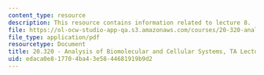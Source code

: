 ```yaml
---
content_type: resource
description: This resource contains information related to lecture 8.
file: https://ol-ocw-studio-app-qa.s3.amazonaws.com/courses/20-320-analysis-of-biomolecular-and-cellular-systems-fall-2012/edaca0e817704ba43e5844681919b9d2_MIT20_320F12_Lecture8.pdf
file_type: application/pdf
resourcetype: Document
title: 20.320 - Analysis of Biomolecular and Cellular Systems, TA Lecture Note 8
uid: edaca0e8-1770-4ba4-3e58-44681919b9d2
---
```

